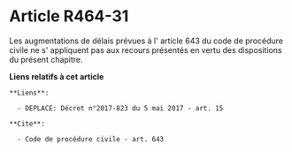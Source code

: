 # Article R464-31

Les augmentations de délais prévues à l' article 643 du code de procédure civile ne s' appliquent pas aux recours présentés
en vertu des dispositions du présent chapitre.

**Liens relatifs à cet article**

	**Liens**:

	  - DEPLACE: Décret n°2017-823 du 5 mai 2017 - art. 15

	**Cite**:

	  - Code de procédure civile - art. 643
